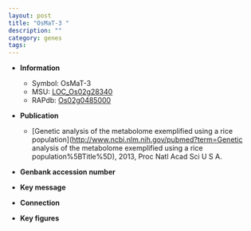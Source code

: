 ```yaml
---
layout: post
title: "OsMaT-3 "
description: ""
category: genes
tags: 
---
```


* **Information**  
    + Symbol: OsMaT-3   
    + MSU: [LOC_Os02g28340](http://rice.plantbiology.msu.edu/cgi-bin/ORF_infopage.cgi?orf=LOC_Os02g28340)  
    + RAPdb: [Os02g0485000](http://rapdb.dna.affrc.go.jp/viewer/gbrowse_details/irgsp1?name=Os02g0485000)  

* **Publication**  
    + [Genetic analysis of the metabolome exemplified using a rice population](http://www.ncbi.nlm.nih.gov/pubmed?term=Genetic analysis of the metabolome exemplified using a rice population%5BTitle%5D), 2013, Proc Natl Acad Sci U S A.

* **Genbank accession number**  

* **Key message**  

* **Connection**  

* **Key figures**  


